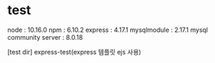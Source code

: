 # test

node : 10.16.0
npm : 6.10.2
express : 4.17.1
mysqlmodule : 2.17.1
mysql community server : 8.0.18

[test dir] express-test(express 템플릿 ejs 사용)
